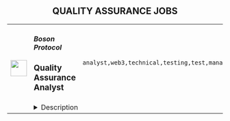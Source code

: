 <div align="center"><h2>QUALITY ASSURANCE JOBS</h2></div><table><tr>
                <td width="100" height="100" rowspan="2">
                    <img src="https://remoteok.com/assets/img/jobs/275121508905faa7c85834b72761e2ef1674803731.png" width="38px" height="auto">
                </td>
                <td width="300">
                    <h5>Boson Protocol</h5>
                    <h3>Quality Assurance Analyst</h3>
                </td>
                <td width="300">
                    <code>analyst,web3,technical,testing,test,manager,lead</code>
                </td>
                <td width="200">
                <text>4 days ago</text>
                </td>
                <td width="100" rowspan="2">
                <a href="https://remoteOK.com/remote-jobs/remote-quality-assurance-analyst-boson-protocol-185203" align="right" target="_blank">Apply</a>
                </td>
            </tr>
            <tr>
                <td colspan="3">
                <details><summary>Description</summary>
                <p><strong>Position:</strong> <strong>Quality Assurance Analyst </strong></p>
<p><strong>Location:</strong> <strong>Remote</strong></p>
<p><strong>Salary:</strong> <strong>Competitive</strong></p>
<p> </p>
<p><strong>Why work with us</strong></p>
<p><span style="font-weight:400;">Boson Protocol is the decentralized network on which future commerce will run. And it starts with metaverse commerce. Boson Protocol enables anyone to sell physical products in the metaverse as NFTs within our Decentraland space â Boson Portal.</span></p>
<p><span style="font-weight:400;">Imagine browsing for a fashion item for your avatar in the metaverse, then receiving the physical product on your doorstep or in-store. Now, your digital and physical self can both enjoy products and experiences from your favourite brands with Boson Portal. </span></p>
<p><span style="font-weight:400;">Built for creators, communities and merchants, Boson Protocol enables the seamless exchange of digital assets for physical products, services and experiences. Unlike centralized intermediaries, Boson has minimal fees, and is owned by the participants in the system, so that we all share in the value that we create.</span></p>
<p> </p>
<p><strong>Minimum Requirements:</strong></p>
<ul>
<li><span style="font-weight:400;">Manual Testing</span></li>
<li><span style="font-weight:400;">Web3 testing experience</span></li>
<li><span style="font-weight:400;">Test Automation</span></li>
<li><span style="font-weight:400;">Experience in Agile ways of working</span></li>
<li><span style="font-weight:400;">Systems thinking combined with a focus on detail</span></li>
<li><span style="font-weight:400;">Experience supporting Development teams to shape their work at the outset</span></li>
</ul>
<p> </p>
<p><strong>Bonus experience:</strong></p>
<ul>
<li style="font-weight:400;"><span style="font-weight:400;">Experience working with Metaverse</span></li>
<li style="font-weight:400;"><span style="font-weight:400;">Test Driven Development expertise</span></li>
<li style="font-weight:400;"><span style="font-weight:400;">Protocol testing experience</span></li>
</ul>
<p> </p>
<p><strong>What you will do:</strong></p>
<ul>
<li><span style="font-weight:400;">Write and execute Test Strategy</span></li>
<li><span style="font-weight:400;">Working as part of a cross functional team to write and execute test strategies on all development related to our core offering including Core Components and DApps </span></li>
<li><span style="font-weight:400;">Supporting the creation of automated test scripts.</span></li>
<li><span style="font-weight:400;">Taking part in Agile ceremonies to help the team continually learn and adapt. </span></li>
<li><span style="font-weight:400;">Test UI</span></li>
<li><span style="font-weight:400;">Test Protocol Outcomes</span></li>
<li><span style="font-weight:400;">Working with Product Manager and Technical Lead to define Acceptance Criteria & Definition of Done</span></li>
<li> </li>
</ul>
<p> </p>
<p><strong>What we offer you:</strong></p>
<ul>
<li><span style="font-weight:400;">Fully remote working, become the Digital Nomad you always wanted to be</span></li>
<li><span style="font-weight:400;">Flexible working hours, manage your own time how you see fit</span></li>
<li><span style="font-weight:400;">An opportunity to leverage cutting-edge Web3 technology and industry leading development practices</span></li>
<li><span style="font-weight:400;">Join one of the fastest growing Web3 ecosystems </span></li>
<li><span style="font-weight:400;">Close collaboration with leading projects and thought leaders in the space</span></li>
<li><span style="font-weight:400;">Career advancement encouraged</span></li>
<li><span style="font-weight:400;">Success will be rewarded with recognition</span></li>
<li><span style="font-weight:400;">Work with a team from over all over the world </span></li>
<li><span style="font-weight:400;">View Boson Protocol LInkedIn âLiveâ page to see what our team say about us</span></li>
<li><span style="font-weight:400;">Other benefits will vary depending on the country you live in </span></li>
</ul>
<p> </p>
<p><strong>Some of our guiding principles:</strong><strong> </strong></p>
<ul>
<li>
<strong>Dream Big</strong><span style="font-weight:400;">: We want to build technology that can outlast the founders and reshape commerce and society at large</span>
</li>
<li>
<strong>Self-Mastery</strong><span style="font-weight:400;">: Mindful conduct and always on learning are critical components of personal and collective growth</span>
</li>
<li>
<strong>Collaboration</strong><span style="font-weight:400;">: Expertise is key, but sharing knowledge and building together with joy is the foundation of truly remarkable work</span>
</li>
<li>
<strong>Stay lean</strong><span style="font-weight:400;">: Our ethos is to create and share value equitably, with minimal value extraction</span><span style="font-weight:400;">.</span>
</li>
</ul>
<p><br><br></p><br/><br/>Please mention the word **ACCOMPLISHMENT** and tag RMjE4LjU1LjExOS4xNDI= when applying to show you read the job post completely (#RMjE4LjU1LjExOS4xNDI=). This is a beta feature to avoid spam applicants. Companies can search these words to find applicants that read this and see they're human.
                </details>
                </td>
            </tr></table>